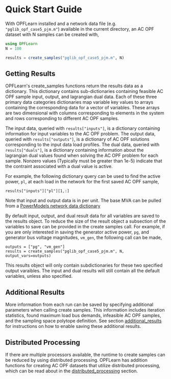 # Quick Start Guide

With OPFLearn installed and a network data file (e.g. `"pglib_opf_case5_pjm.m"`) available in the current directory, an AC OPF dataset with N samples can be created with,

```julia
using OPFLearn
N = 100

results = create_samples("pglib_opf_case5_pjm.m", N)
```

## Getting Results

OPFLearn's create_samples functions return the results data as a dictionary. 
This dictionary contains sub-dictionaries containing feasible AC OPF sample input, output, and lagrangian dual data. 
Each of these three primary data categories dictionaries map variable key values to arrays containing the corresponding data for a vector of variables. 
These arrays are two dimensional with columns corresponding to elements in the system and rows corresponding to different AC OPF samples. 

The input data, queried with `results["inputs"]`, is a dictionary containing information for input variables to the AC OPF problem.
The output data, queried with `results["outputs"]`, is a dictionary of AC OPF solutions corresponding to the input data load profiles.
The dual data, queried with `results["duals"]`, is a dictionary containing information about the lagrangian dual values found when solving the AC OPF problem for each sample. Nonzero values (Typically must be greater than 1e-5) indicate that the contraint associated with a dual value is active.

For example, the following dictionary query can be used to find the active power, `pl`, at each load in the network for the first saved AC OPF sample,

```
results["inputs"]["pl"][1,:]
```

Note that input and output data is in per unit. The base MVA can be pulled from a [PowerModels network data dictionary](https://lanl-ansi.github.io/PowerModels.jl/stable/network-data/) 

By default input, output, and dual result data for all variables are saved to the results object. 
To reduce the size of the result object a subsection of the variables to save can be provided in the create samples call. 
For example, if you are only interested in saving the generator active power, `pg`, and generator bus voltage magnitudes, `vm_gen`, the following call can be made,

```
outputs = ["pg", "vm_gen"]
results = create_samples("pglib_opf_case5_pjm.m", N, output_vars=outputs)
```

This results object will only contain subdictionaries for these two specified output varaibles. The input and dual results will still contain all the default variables, unless also specified.


## Additional Results

More information from each run can be saved by specifying additional parameters when calling create samples. 
This information includes iteration statistics, found maximum load bus demands, infeasible AC OPF samples, and the sampling space polytope definition.
See section [additional_results](@ref) for instructions on how to enable saving these additional results.

## Distributed Processing

If there are multiple processors available, the runtime to create samples can be reduced by using distributed processing. 
OPFLearn has addition functions for creating AC OPF datasets that utilize distributed processing, which can be read about in the [distributed_processing](@ref) section.
